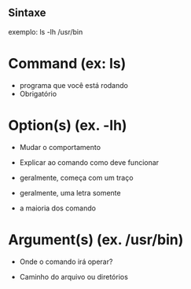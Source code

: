 ## Sintaxe

exemplo:
ls -lh /usr/bin

# Command (ex: ls)

- programa que você está rodando
- Obrigatório

# Option(s) (ex. -lh)

- Mudar o comportamento
- Explicar ao comando como deve funcionar
- geralmente, começa com um traço

- geralmente, uma letra somente
- a maioria dos comando

# Argument(s) (ex. /usr/bin)

- Onde o comando irá operar?

- Caminho do arquivo ou diretórios
